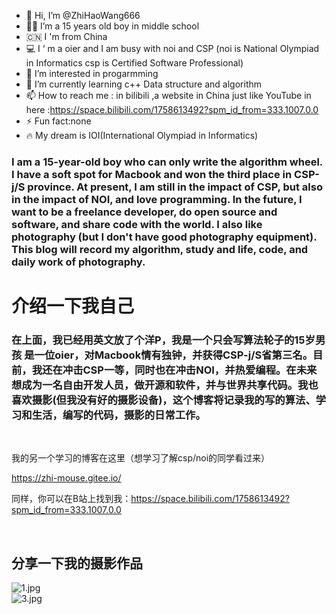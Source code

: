 - 👋 Hi, I’m @ZhiHaoWang666
- 👦🏻 I’m a 15 years old boy in middle school
- 🇨🇳 I 'm from China
- 💻 I ‘ m a oier and I am busy with noi and CSP (noi is National Olympiad in Informatics  csp is Certified Software Professional)
- 👀 I’m interested in progarmming
- 🌱 I’m currently learning c++ Data structure and algorithm
- 📫 How to reach me : in bilibili ,a website in China just like YouTube in here :https://space.bilibili.com/1758613492?spm_id_from=333.1007.0.0
- ⚡ Fun fact:none
- 🔥 My dream is IOI(International Olympiad in Informatics)

### I am a 15-year-old boy who can only write the algorithm wheel. I have a soft spot for Macbook and won the third place in CSP-j/S province. At present, I am still in the impact of CSP, but also in the impact of NOI, and love programming. In the future, I want to be a freelance developer, do open source and software, and share code with the world. I also like photography (but I don't have good photography equipment). This blog will record my algorithm, study and life, code, and daily work of photography.

# 介绍一下我自己

### 在上面，我已经用英文放了个洋P，我是一个只会写算法轮子的15岁男孩 是一位oier，对Macbook情有独钟，并获得CSP-j/S省第三名。目前，我还在冲击CSP一等，同时也在冲击NOI，并热爱编程。在未来想成为一名自由开发人员，做开源和软件，并与世界共享代码。我也喜欢摄影(但我没有好的摄影设备)，这个博客将记录我的写的算法、学习和生活，编写的代码，摄影的日常工作。

<br/>

我的另一个学习的博客在这里（想学习了解csp/noi的同学看过来）

https://zhi-mouse.gitee.io/

同样，你可以在B站上找到我：https://space.bilibili.com/1758613492?spm_id_from=333.1007.0.0

<br/>

## 分享一下我的摄影作品

![1.jpg](https://p9-pc-sign.douyinpic.com/tos-cn-i-0813/oIxKcSzbEfADI8ClMAhNAQAAAEaSteTryMbAgB~tplv-dy-aweme-images:q75.webp?biz_tag=aweme_images&from=3213915784&s=PackSourceEnum_AWEME_DETAIL&sc=image&se=false&x-expires=1709092800&x-signature=8JDuQm86vATU8qx8F5PQxfwKaLw%3D)
<br/>
![3.jpg](https://p9-pc-sign.douyinpic.com/tos-cn-i-0813c001/oMGKnbJ3ADeNQ2gCiAlgeCYWIp90AAUiBA9Am5~tplv-dy-aweme-images:q75.webp?biz_tag=aweme_images&from=3213915784&s=PackSourceEnum_AWEME_DETAIL&sc=image&se=false&x-expires=1709092800&x-signature=lLERi4Rzq2DcFqLWdQHG6n2LTgk%3D)



<!---
ZhiHaoWang666/ZhiHaoWang666 is a ✨ special ✨ repository because its `README.md` (this file) appears on your GitHub profile.
You can click the Preview link to take a look at your changes.
--->
